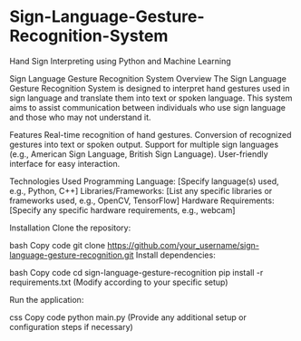 # Sign-Language-Gesture-Recognition-System
Hand Sign Interpreting using Python and Machine Learning 

Sign Language Gesture Recognition System
Overview
The Sign Language Gesture Recognition System is designed to interpret hand gestures used in sign language and translate them into text or spoken language. This system aims to assist communication between individuals who use sign language and those who may not understand it.

Features
Real-time recognition of hand gestures.
Conversion of recognized gestures into text or spoken output.
Support for multiple sign languages (e.g., American Sign Language, British Sign Language).
User-friendly interface for easy interaction.

Technologies Used
Programming Language: [Specify language(s) used, e.g., Python, C++]
Libraries/Frameworks: [List any specific libraries or frameworks used, e.g., OpenCV, TensorFlow]
Hardware Requirements: [Specify any specific hardware requirements, e.g., webcam]

Installation
Clone the repository:

bash
Copy code
git clone https://github.com/your_username/sign-language-gesture-recognition.git
Install dependencies:

bash
Copy code
cd sign-language-gesture-recognition
pip install -r requirements.txt
(Modify according to your specific setup)

Run the application:

css
Copy code
python main.py
(Provide any additional setup or configuration steps if necessary)

